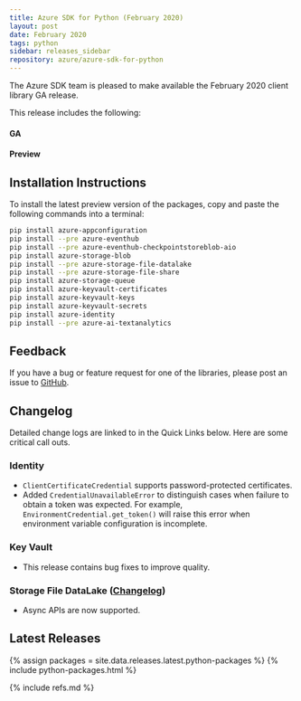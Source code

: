 ```yaml
---
title: Azure SDK for Python (February 2020)
layout: post
date: February 2020
tags: python
sidebar: releases_sidebar
repository: azure/azure-sdk-for-python
---
```


The Azure SDK team is pleased to make available the February 2020 client library GA release.

This release includes the following:

#### GA


#### Preview



## Installation Instructions

To install the latest preview version of the packages, copy and paste the following commands into a terminal:

```bash
pip install azure-appconfiguration
pip install --pre azure-eventhub
pip install --pre azure-eventhub-checkpointstoreblob-aio
pip install azure-storage-blob
pip install --pre azure-storage-file-datalake
pip install --pre azure-storage-file-share
pip install azure-storage-queue
pip install azure-keyvault-certificates
pip install azure-keyvault-keys
pip install azure-keyvault-secrets
pip install azure-identity
pip install --pre azure-ai-textanalytics
```

## Feedback

If you have a bug or feature request for one of the libraries, please post an issue to [GitHub](https://github.com/azure/azure-sdk-for-python/issues).

## Changelog

Detailed change logs are linked to in the Quick Links below. Here are some critical call outs.

### Identity

- `ClientCertificateCredential` supports password-protected certificates.
- Added `CredentialUnavailableError` to distinguish cases when failure to obtain a token was expected. For example, `EnvironmentCredential.get_token()` will raise this error when environment variable configuration is incomplete.

### Key Vault

- This release contains bug fixes to improve quality.

### Storage File DataLake ([Changelog](https://github.com/Azure/azure-sdk-for-python/blob/master/sdk/storage/azure-storage-file-datalake/CHANGELOG.md))
- Async APIs are now supported.

## Latest Releases

{% assign packages = site.data.releases.latest.python-packages %}
{% include python-packages.html %}

{% include refs.md %}
